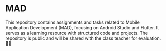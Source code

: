 # MAD
This repository contains assignments and tasks related to Mobile Application Development (MAD), focusing on Android Studio and Flutter. It serves as a learning resource with structured code and projects. The repository is public and will be shared with the class teacher for evaluation. 🚀📱
